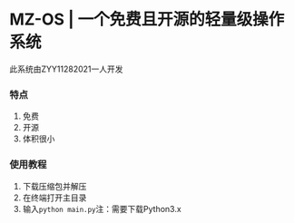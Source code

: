 # MZ-OS | 一个免费且开源的轻量级操作系统
此系统由ZYY11282021一人开发
### 特点
1. 免费
2. 开源
3. 体积很小
### 使用教程
1. 下载压缩包并解压
2. 在终端打开主目录
3. 输入`python main.py`注：需要下载Python3.x
